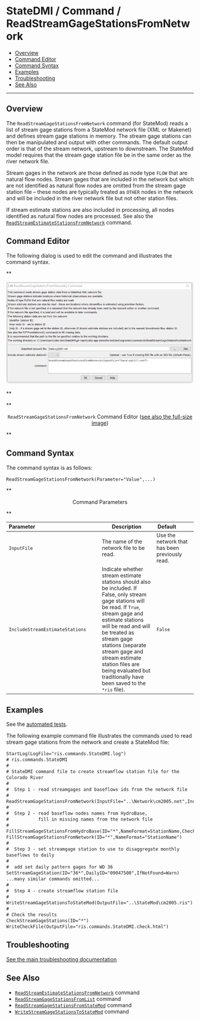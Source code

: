 # StateDMI / Command / ReadStreamGageStationsFromNetwork #

* [Overview](#overview)
* [Command Editor](#command-editor)
* [Command Syntax](#command-syntax)
* [Examples](#examples)
* [Troubleshooting](#troubleshooting)
* [See Also](#see-also)

-------------------------

## Overview ##

The `ReadStreamGageStationsFromNetwork` command (for StateMod)
reads a list of stream gage stations from a StateMod network file (XML or Makenet) and defines stream gage stations in memory.
The stream gage stations can then be manipulated and output with other commands.
The default output order is that of the stream network, upstream to downstream.
The StateMod model requires that the stream gage station file be in the same order as the river network file.

Stream gages in the network are those defined as node type `FLOW` that are natural flow nodes.
Stream gages that are included in the network but which are not identified as
natural flow nodes are omitted from the stream gage station file – these nodes are typically
treated as `OTHER` nodes in the network and will be included in the river network file but not other station files.

If stream estimate stations are also included in processing,
all nodes identified as natural flow nodes are processed.  See also the
[`ReadStreamEstimateStationsFromNetwork`](../ReadStreamEstimateStationsFromNetwork/ReadStreamEstimateStationsFromNetwork.md) command.

## Command Editor ##

The following dialog is used to edit the command and illustrates the command syntax.

**<p style="text-align: center;">
![ReadStreamGageStationsFromNetwork command editor](ReadStreamGageStationsFromNetwork.png)
</p>**

**<p style="text-align: center;">
`ReadStreamGageStationsFromNetwork` Command Editor (<a href="../ReadStreamGageStationsFromNetwork.png">see also the full-size image</a>)
</p>**

## Command Syntax ##

The command syntax is as follows:

```text
ReadStreamGageStationsFromNetwork(Parameter="Value",...)
```
**<p style="text-align: center;">
Command Parameters
</p>**

| **Parameter**&nbsp;&nbsp;&nbsp;&nbsp;&nbsp;&nbsp;&nbsp;&nbsp;&nbsp;&nbsp;&nbsp;&nbsp;&nbsp;&nbsp;&nbsp;&nbsp;&nbsp;&nbsp;&nbsp;&nbsp;&nbsp;&nbsp;&nbsp;&nbsp;&nbsp;&nbsp;&nbsp;&nbsp;&nbsp;&nbsp;&nbsp;&nbsp;&nbsp;&nbsp;&nbsp;&nbsp;&nbsp;&nbsp;&nbsp;&nbsp;&nbsp;&nbsp;&nbsp;&nbsp; | **Description** | **Default**&nbsp;&nbsp;&nbsp;&nbsp;&nbsp;&nbsp;&nbsp;&nbsp;&nbsp;&nbsp; |
| --------------|-----------------|----------------- |
| `InputFile` | The name of the network file to be read. | Use the network that has been previously read. |
| `IncludeStreamEstimateStations` | Indicate whether stream estimate stations should also be included.  If False, only stream gage stations will be read.  If `True`, stream gage and estimate stations will be read and will be treated as stream gage stations (separate stream gage and stream estimate station files are being evaluated but traditionally have been saved to the `*ris` file). | `False` |

## Examples ##

See the [automated tests](https://github.com/OpenCDSS/cdss-app-statedmi-test/tree/master/test/regression/commands/ReadStreamGageStationsFromNetwork).

The following example command file illustrates the commands used to read stream gage stations from the network and create a StateMod file:

```
StartLog(LogFile="ris.commands.StateDMI.log")
# ris.commands.StateDMI
#
# StateDMI command file to create streamflow station file for the Colorado River
#
#  Step 1 - read streamgages and baseflows ids from the network file
#
ReadStreamGageStationsFromNetwork(InputFile="..\Network\cm2005.net",IncludeStreamEstimateStations="True")
#
#  Step 2 - read baseflow nodes names from HydroBase,
#           fill in missing names from the network file
#
FillStreamGageStationsFromHydroBase(ID="*",NameFormat=StationName,CheckStructures=True)
FillStreamGageStationsFromNetwork(ID="*",NameFormat="StationName")
#
#  Step 3 - set streamgage station to use to disaggregate monthly baseflows to daily
#
#  add set daily pattern gages for WD 36
SetStreamGageStation(ID="36*",DailyID="09047500",IfNotFound=Warn)
...many similar commands omitted...
#
#  Step 4 - create streamflow station file
#
WriteStreamGageStationsToStateMod(OutputFile="..\StateMod\cm2005.ris")
#
# Check the results
CheckStreamGageStations(ID="*")
WriteCheckFile(OutputFile="ris.commands.StateDMI.check.html")
```

## Troubleshooting ##

[See the main troubleshooting documentation](../../troubleshooting/troubleshooting.md)

## See Also ##

* [`ReadStreamEstimateStationsFromNetwork`](../ReadStreamEstimateStationsFromNetwork/ReadStreamEstimateStationsFromNetwork.md) command
* [`ReadStreamGageStationsFromList`](../ReadStreamGageStationsFromList/ReadStreamGageStationsFromList.md) command
* [`ReadStreamGageStationsFromStateMod`](../ReadStreamGageStationsFromStateMod/ReadStreamGageStationsFromStateMod.md) command
* [`WriteStreamGageStationsToStateMod`](../WriteStreamGageStationsToStateMod/WriteStreamGageStationsToStateMod.md) command
